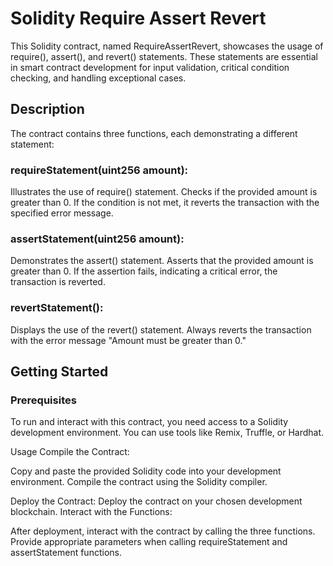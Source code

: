 # Solidity Require Assert Revert
This Solidity contract, named RequireAssertRevert, showcases the usage of require(), assert(), and revert() statements. These statements are essential in smart contract development for input validation, critical condition checking, and handling exceptional cases.
## Description
The contract contains three functions, each demonstrating a different statement:

### requireStatement(uint256 amount):

Illustrates the use of require() statement.
Checks if the provided amount is greater than 0.
If the condition is not met, it reverts the transaction with the specified error message.

### assertStatement(uint256 amount):

Demonstrates the assert() statement.
Asserts that the provided amount is greater than 0.
If the assertion fails, indicating a critical error, the transaction is reverted.

### revertStatement():

Displays the use of the revert() statement.
Always reverts the transaction with the error message "Amount must be greater than 0."

## Getting Started
  ### Prerequisites
To run and interact with this contract, you need access to a Solidity development environment. You can use tools like Remix, Truffle, or Hardhat.

Usage
Compile the Contract:

Copy and paste the provided Solidity code into your development environment.
Compile the contract using the Solidity compiler.

Deploy the Contract:
Deploy the contract on your chosen development blockchain.
Interact with the Functions:

After deployment, interact with the contract by calling the three functions.
Provide appropriate parameters when calling requireStatement and assertStatement functions.
